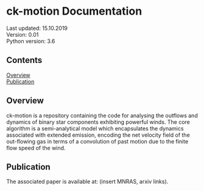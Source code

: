 # ck-motion Documentation

Last updated: 15.10.2019<br>
Version: 0.01<br>
Python version: 3.6<br>

## Contents
[Overview](#overview)<br>
[Publication](#publication)<br>

## Overview
ck-motion is a repository containing the code for analysing the outflows and
dynamics of binary star components exhibiting powerful winds. The core algorithm
is a semi-analytical model which encapsulates the dynamics associated with
extended emission, encoding the net velocity field of the out-flowing gas in
terms of a convolution of past motion due to the finite flow speed of the wind.

## Publication
The associated paper is available at: (insert MNRAS, arxiv links).
